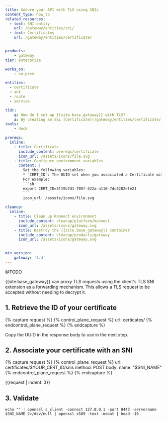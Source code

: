 ```yaml
---
title: Secure your API with TLS using SNIs
content_type: how_to
related_resources:
  - text: SNI entity
    url: /gateway/entities/sni/
  - text: Certificates
    url: /gateway/entities/certificate/


products:
    - gateway
tier: enterprise

works_on:
    - on-prem

entities: 
  - certificate
  - sni
  - route
  - service

tldr:
    q: How do I set up {{site.base_gateway}} with TLS?
    a: By creating an SSL [Certificate](/gateway/entities/certificate/), and associating it with an [SNI](/gateway/entities/sni/), you can force {{site.base_gateway}} to handle encrypted traffic.
tools:
    - deck

prereqs:
  inline:
    - title: Certificate
      include_content: prereqs/certificate
      icon_url: /assets/icons/file.svg
    - title: Configure environment variables
      content: |
        Set the following variables: 
        * `CERT_ID`: The UUID set when you associated a Certificate with {{site.base_gateway}}.
        For example: 
        ```sh
        export CERT_ID=3f19b7d1-705f-422a-a116-7dc8282efe21
        ```
        icon_url: /assets/icons/file.svg
    
cleanup:
  inline:
    - title: Clean up Konnect environment
      include_content: cleanup/platform/konnect
      icon_url: /assets/icons/gateway.svg
    - title: Destroy the {{site.base_gateway}} container
      include_content: cleanup/products/gateway
      icon_url: /assets/icons/gateway.svg
    

min_version:
    gateway: '3.4'
---
```


@TODO

{{site.base_gateway}} can proxy TLS requests using the client's TLS SNI extension as a forwarding mechanism. This allows a TLS request to be accepted without needing to decrypt it. 

## 1. Retrieve the ID of your certificate

{% capture request %}
{% control_plane_request %}
  url: certicates/
{% endcontrol_plane_request %}
{% endcapture %}

Copy the UUID in the response body to use in the next step. 

## 2. Associate your certificate with an SNI

{% capture request %}
{% control_plane_request %}
  url: certificates/$YOUR_CERT_ID/snis
  method: POST
  body:
      name: "$SNI_NAME"
{% endcontrol_plane_request %}
{% endcapture %}

{{request | indent: 3}}
<!-- vale on -->


## 3. Validate 

```
echo "" | openssl s_client -connect 127.0.0.1 -port 8443 -servername $SNI_NAME 2>/dev/null | openssl x509 -text -noout | head -10
```